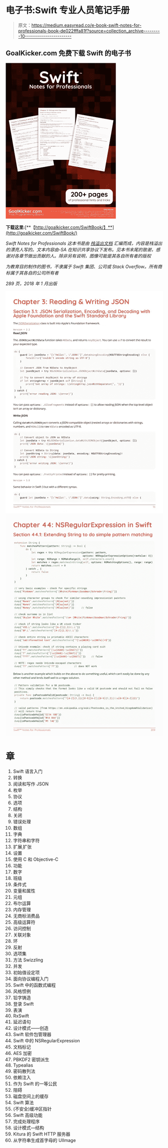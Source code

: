# 电子书:Swift 专业人员笔记手册

> 原文：<https://medium.easyread.co/e-book-swift-notes-for-professionals-book-de022fffa81f?source=collection_archive---------10----------------------->

## GoalKicker.com 免费下载 Swift 的电子书

![](img/6ebeef6bf8c9f99dbe5f1e89c05e3792.png)

**下载这里:**[**【http://goalkicker.com/SwiftBook/】**](http://goalkicker.com/SwiftBook/)

*Swift Notes for Professionals 这本书是由* [*栈溢出文档*](https://archive.org/details/documentation-dump.7z) *汇编而成，内容是栈溢出的漂亮人写的。文本内容由-SA 在知识共享协议下发布。见本书末尾的致谢，感谢对各章节做出贡献的人。除非另有说明，图像可能是其各自所有者的版权*

*为教育目的制作的图书，不隶属于 Swift 集团、公司或 Stack Overflow。所有商标属于其各自的公司所有者*

*289 页，2018 年 1 月出版*

![](img/aaee6aab0bc559da8da88dfce105d476.png)![](img/40dffe04081a0286fd4ecc8d903d191f.png)

# 章

1.  Swift 语言入门
2.  转换
3.  阅读和写作 JSON
4.  枚举
5.  协议
6.  选项
7.  结构
8.  关闭
9.  错误处理
10.  数组
11.  字典
12.  字符串和字符
13.  扩展ˌ扩张
14.  设置
15.  使用 C 和 Objective-C
16.  功能
17.  数字
18.  班级
19.  条件式
20.  变量和属性
21.  元组
22.  布尔运算
23.  内存管理
24.  无商标消费品
25.  高级运算符
26.  访问控制
27.  关联对象
28.  环
29.  反射
30.  选项集
31.  方法 Swizzling
32.  并发
33.  初始值设定项
34.  面向协议编程入门
35.  Swift 中的函数式编程
36.  风格惯例
37.  铅字铸造
38.  登录 Swift
39.  表演
40.  RxSwift
41.  延迟语句
42.  设计模式——创造
43.  Swift 软件包管理器
44.  Swift 中的 NSRegularExpression
45.  文档标记
46.  AES 加密
47.  PBKDF2 密钥派生
48.  Typealias
49.  密码散列法
50.  依赖注入
51.  作为 Swift 的一等公民
52.  阻碍
53.  磁盘空间上的缓存
54.  Swift 算法
55.  (不安全)缓冲区指针
56.  Swift 高级功能
57.  完成处理程序
58.  设计模式—结构
59.  Kitura 的 Swift HTTP 服务器
60.  从字符串生成首字母的 UIImage